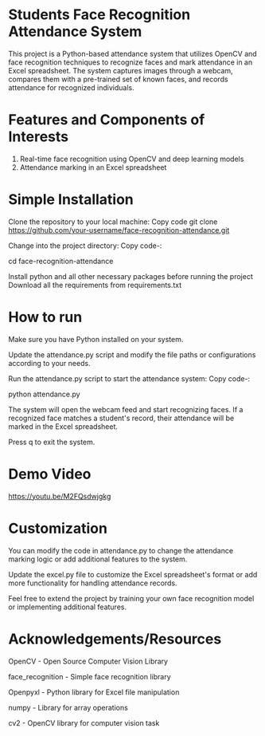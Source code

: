 # Students Face Recognition Attendance System
This project is a Python-based attendance system that utilizes OpenCV and face recognition techniques to recognize faces and mark attendance in an Excel spreadsheet. The system captures images through a webcam, compares them with a pre-trained set of known faces, and records attendance for recognized individuals.

# Features and Components of Interests
1. Real-time face recognition using OpenCV and deep learning models
2. Attendance marking in an Excel spreadsheet

# Simple Installation 
Clone the repository to your local machine:
Copy code
git clone https://github.com/your-username/face-recognition-attendance.git

Change into the project directory:
Copy code-:

cd face-recognition-attendance

Install python and all other necessary packages before running the project
Download all the requirements from requirements.txt

# How to run
Make sure you have Python installed on your system.

Update the attendance.py script and modify the file paths or configurations according to your needs.

Run the attendance.py script to start the attendance system:
Copy code-:

python attendance.py

The system will open the webcam feed and start recognizing faces. If a recognized face matches a student's record, their attendance will be marked in the Excel spreadsheet.

Press q to exit the system.

# Demo Video
https://youtu.be/M2FQsdwjgkg

# Customization
You can modify the code in attendance.py to change the attendance marking logic or add additional features to the system.

Update the excel.py file to customize the Excel spreadsheet's format or add more functionality for handling attendance records.

Feel free to extend the project by training your own face recognition model or implementing additional features.

# Acknowledgements/Resources
OpenCV - Open Source Computer Vision Library

face_recognition - Simple face recognition library

Openpyxl - Python library for Excel file manipulation

numpy - Library for array operations

cv2 - OpenCV library for computer vision task

